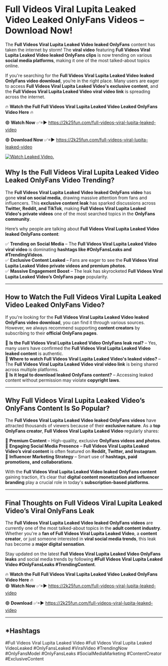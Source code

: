 # Full Videos Viral Lupita Leaked Video Leaked OnlyFans Videos – Download Now!

The **Full Videos Viral Lupita Leaked Video leaked OnlyFans** content has taken the internet by storm! The **viral video** featuring **Full Videos Viral Lupita Leaked Video leaked OnlyFans clips** is now trending on various **social media platforms**, making it one of the most talked-about topics online.  

If you're searching for the **Full Videos Viral Lupita Leaked Video leaked OnlyFans video download**, you’re in the right place. Many users are eager to access **Full Videos Viral Lupita Leaked Video's exclusive content**, and the **Full Videos Viral Lupita Leaked Video viral video link** is spreading across the internet.  

🔥 **Watch the Full Full Videos Viral Lupita Leaked Video Leaked OnlyFans Video Here** 🔥  

🟢 **Watch Now** ✅=► https://2k25fun.com/full-videos-viral-lupita-leaked-video

🟢 **Download Now** ✅=► https://2k25fun.com/full-videos-viral-lupita-leaked-video

[![Watch Leaked Video.](https://miro.medium.com/v2/resize:fit:828/format:webp/1*cilzJN44JGOrTw9NJCrNHA.gif "Watch Leaked Video")](https://2k25fun.com/full-videos-viral-lupita-leaked-video)

## **Why Is the Full Videos Viral Lupita Leaked Video Leaked OnlyFans Video Trending?**  

The **Full Videos Viral Lupita Leaked Video leaked OnlyFans video** has gone **viral on social media**, drawing massive attention from fans and influencers. This **exclusive content leak** has sparked discussions across **Twitter, Reddit, and TikTok**, making **Full Videos Viral Lupita Leaked Video's private videos** one of the most searched topics in the **OnlyFans community**.  

Here’s why people are talking about **Full Videos Viral Lupita Leaked Video leaked OnlyFans content**:  

✅ **Trending on Social Media** – The **Full Videos Viral Lupita Leaked Video viral video** is dominating **hashtags like #OnlyFansLeaks and #TrendingVideos**.  
✅ **Exclusive Content Leaked** – Fans are eager to see the **Full Videos Viral Lupita Leaked Video private videos and premium photos**.  
✅ **Massive Engagement Boost** – The leak has skyrocketed **Full Videos Viral Lupita Leaked Video’s OnlyFans page** popularity.  

---

## **How to Watch the Full Videos Viral Lupita Leaked Video Leaked OnlyFans Video?**  

If you're looking for the **Full Videos Viral Lupita Leaked Video leaked OnlyFans video download**, you can find it through various sources. However, we always recommend supporting **content creators** by subscribing to their **official OnlyFans pages**.  

🔹 **Is the Full Videos Viral Lupita Leaked Video OnlyFans leak real?** – Yes, many users have confirmed the **Full Videos Viral Lupita Leaked Video leaked content** is authentic.  
🔹 **Where to watch Full Videos Viral Lupita Leaked Video's leaked video?** – The **Full Videos Viral Lupita Leaked Video viral video link** is being shared across multiple platforms.  
🔹 **Is it legal to download leaked OnlyFans content?** – Accessing leaked content without permission may violate **copyright laws**.  

---

## **Why Full Videos Viral Lupita Leaked Video’s OnlyFans Content Is So Popular?**  

The **Full Videos Viral Lupita Leaked Video leaked OnlyFans videos** have attracted thousands of viewers because of their **exclusive nature**. As a **top OnlyFans creator**, **Full Videos Viral Lupita Leaked Video** regularly shares:  

📌 **Premium Content** – High-quality, exclusive **OnlyFans videos and photos**.  
📌 **Engaging Social Media Presence** – **Full Videos Viral Lupita Leaked Video’s viral content** is often featured on **Reddit, Twitter, and Instagram**.  
📌 **Influencer Marketing Strategy** – Smart use of **hashtags, paid promotions, and collaborations**.  

With the **Full Videos Viral Lupita Leaked Video leaked OnlyFans content** gaining traction, it’s clear that **digital content monetization and influencer branding** play a crucial role in today's **subscription-based platforms**.  

---

## **Final Thoughts on Full Videos Viral Lupita Leaked Video’s Viral OnlyFans Leak**  

The **Full Videos Viral Lupita Leaked Video leaked OnlyFans videos** are currently one of the most talked-about topics in the **adult content industry**. Whether you're a **fan of Full Videos Viral Lupita Leaked Video**, a **content creator**, or just someone interested in **viral social media trends**, this leak has become a **major digital sensation**.  

Stay updated on the latest **Full Videos Viral Lupita Leaked Video OnlyFans leaks** and social media trends by following **#Full Videos Viral Lupita Leaked Video #OnlyFansLeaks #TrendingContent**.  

🔥 **Watch the Full Full Videos Viral Lupita Leaked Video Leaked OnlyFans Video Here** 🔥  
🟢 **Watch Now** ✅=► https://2k25fun.com/full-videos-viral-lupita-leaked-video

🟢 **Download** ✅=► https://2k25fun.com/full-videos-viral-lupita-leaked-video

---

## *Hashtags
#Full Videos Viral Lupita Leaked Video #Full Videos Viral Lupita Leaked VideoLeaked #OnlyFansLeaked #ViralVideo #TrendingNow #OnlyFansModel #OnlyFansLeaks #SocialMediaMarketing #ContentCreator #ExclusiveContent  